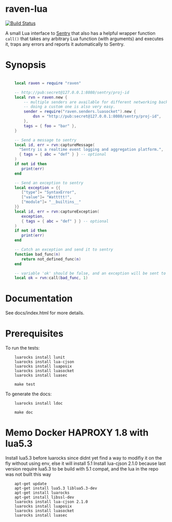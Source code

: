 raven-lua
=========

[![Build Status](https://travis-ci.org/cloudflare/raven-lua.svg?branch=master)](https://travis-ci.org/cloudflare/raven-lua)

A small Lua interface to [Sentry](https://sentry.readthedocs.org/) that also
has a helpful wrapper function `call()` that takes any arbitrary Lua function
(with arguments) and executes it, traps any errors and reports it automatically
to Sentry.

Synopsis
========

```lua

    local raven = require "raven"

    -- http://pub:secret@127.0.0.1:8080/sentry/proj-id
    local rvn = raven.new {
        -- multiple senders are available for different networking backends,
        -- doing a custom one is also very easy.
        sender = require("raven.senders.luasocket").new {
            dsn = "http://pub:secret@127.0.0.1:8080/sentry/proj-id",
        },
        tags = { foo = "bar" },
    }

    -- Send a message to sentry
    local id, err = rvn:captureMessage(
      "Sentry is a realtime event logging and aggregation platform.",
      { tags = { abc = "def" } } -- optional
    )
    if not id then
       print(err)
    end

    -- Send an exception to sentry
    local exception = {{
       ["type"]= "SyntaxError",
       ["value"]= "Wattttt!",
       ["module"]= "__builtins__"
    }}
    local id, err = rvn:captureException(
       exception,
       { tags = { abc = "def" } } -- optional
    )
    if not id then
       print(err)
    end

    -- Catch an exception and send it to sentry
    function bad_func(n)
       return not_defined_func(n)
    end

    -- variable 'ok' should be false, and an exception will be sent to sentry
    local ok = rvn:call(bad_func, 1)

```

Documentation
=============

See docs/index.html for more details.

Prerequisites
=============
To run the tests:
```
    luarocks install lunit
    luarocks install lua-cjson
    luarocks install luaposix
    luarocks install luasocket
    luarocks install luasec

    make test
```

To generate the docs:
```
    luarocks install ldoc

    make doc
```

Memo Docker HAPROXY 1.8 with lua5.3
=============
Install lua5.3 before luarocks since didnt yet find a way to modifiy it on the fly without using env, else it will install 5.1
Install lua-cjson 2.1.0 because last version require lua5.3 to be build with 5.1 compat, and the lua in the repo was not built this way
```
    apt-get update
    apt-get install lua5.3 liblua5.3-dev
    apt-get install luarocks
    apt-get install libssl-dev
    luarocks install lua-cjson 2.1.0
    luarocks install luaposix
    luarocks install luasocket
    luarocks install luasec
```

